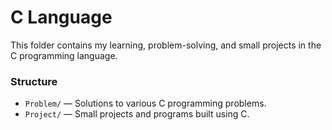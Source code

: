 # C Language

This folder contains my learning, problem-solving, and small projects in the C programming language.

### Structure

- `Problem/` — Solutions to various C programming problems.
- `Project/` — Small projects and programs built using C.
